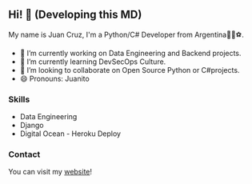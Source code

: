 ## Hi! 👋 (Developing this MD)

My name is Juan Cruz, I'm a Python/C# Developer from Argentina🧉🍷⚽.

- 🔭 I’m currently working on Data Engineering and Backend projects.
- 🌱 I’m currently learning DevSecOps Culture.
- 👯 I’m looking to collaborate on Open Source Python or C#projects. 
- 😄 Pronouns: Juanito

### Skills
- Data Engineering
- Django
- Digital Ocean - Heroku Deploy

### Contact
You can visit my [website](https://juancruzromero.github.io/)!

<!--
**juancruzromero/juancruzromero** is a ✨ _special_ ✨ repository because its `README.md` (this file) appears on your GitHub profile.

Here are some ideas to get you started:

- 🔭 I’m currently working on ...
- 🌱 I’m currently learning ...
- 👯 I’m looking to collaborate on ...
- 🤔 I’m looking for help with ...
- 💬 Ask me about ...
- 📫 How to reach me: ...
- 😄 Pronouns: ...
- ⚡ Fun fact: ...
-->
